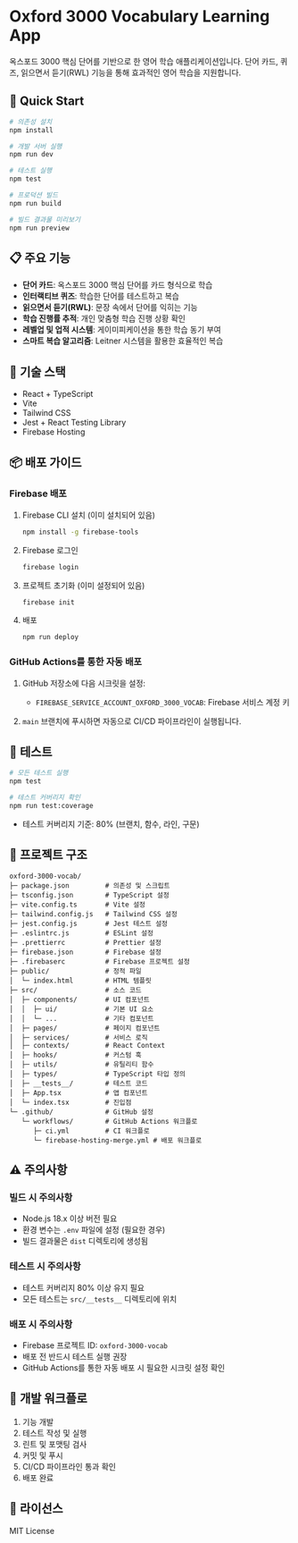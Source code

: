 # Oxford 3000 Vocabulary Learning App

옥스포드 3000 핵심 단어를 기반으로 한 영어 학습 애플리케이션입니다. 단어 카드, 퀴즈, 읽으면서 듣기(RWL) 기능을 통해 효과적인 영어 학습을 지원합니다.

## 🚀 Quick Start

```bash
# 의존성 설치
npm install

# 개발 서버 실행
npm run dev

# 테스트 실행
npm test

# 프로덕션 빌드
npm run build

# 빌드 결과물 미리보기
npm run preview
```

## 📋 주요 기능

- **단어 카드**: 옥스포드 3000 핵심 단어를 카드 형식으로 학습
- **인터랙티브 퀴즈**: 학습한 단어를 테스트하고 복습
- **읽으면서 듣기(RWL)**: 문장 속에서 단어를 익히는 기능
- **학습 진행률 추적**: 개인 맞춤형 학습 진행 상황 확인
- **레벨업 및 업적 시스템**: 게이미피케이션을 통한 학습 동기 부여
- **스마트 복습 알고리즘**: Leitner 시스템을 활용한 효율적인 복습

## 🔧 기술 스택

- React + TypeScript
- Vite
- Tailwind CSS
- Jest + React Testing Library
- Firebase Hosting

## 📦 배포 가이드

### Firebase 배포

1. Firebase CLI 설치 (이미 설치되어 있음)
   ```bash
   npm install -g firebase-tools
   ```

2. Firebase 로그인
   ```bash
   firebase login
   ```

3. 프로젝트 초기화 (이미 설정되어 있음)
   ```bash
   firebase init
   ```

4. 배포
   ```bash
   npm run deploy
   ```

### GitHub Actions를 통한 자동 배포

1. GitHub 저장소에 다음 시크릿을 설정:
   - `FIREBASE_SERVICE_ACCOUNT_OXFORD_3000_VOCAB`: Firebase 서비스 계정 키

2. `main` 브랜치에 푸시하면 자동으로 CI/CD 파이프라인이 실행됩니다.

## 🧪 테스트

```bash
# 모든 테스트 실행
npm test

# 테스트 커버리지 확인
npm run test:coverage
```

- 테스트 커버리지 기준: 80% (브랜치, 함수, 라인, 구문)

## 📁 프로젝트 구조

```
oxford-3000-vocab/
├─ package.json         # 의존성 및 스크립트
├─ tsconfig.json        # TypeScript 설정
├─ vite.config.ts       # Vite 설정
├─ tailwind.config.js   # Tailwind CSS 설정
├─ jest.config.js       # Jest 테스트 설정
├─ .eslintrc.js         # ESLint 설정
├─ .prettierrc          # Prettier 설정
├─ firebase.json        # Firebase 설정
├─ .firebaserc          # Firebase 프로젝트 설정
├─ public/              # 정적 파일
│  └─ index.html        # HTML 템플릿
├─ src/                 # 소스 코드
│  ├─ components/       # UI 컴포넌트
│  │  ├─ ui/            # 기본 UI 요소
│  │  └─ ...            # 기타 컴포넌트
│  ├─ pages/            # 페이지 컴포넌트
│  ├─ services/         # 서비스 로직
│  ├─ contexts/         # React Context
│  ├─ hooks/            # 커스텀 훅
│  ├─ utils/            # 유틸리티 함수
│  ├─ types/            # TypeScript 타입 정의
│  ├─ __tests__/        # 테스트 코드
│  ├─ App.tsx           # 앱 컴포넌트
│  └─ index.tsx         # 진입점
└─ .github/             # GitHub 설정
   └─ workflows/        # GitHub Actions 워크플로
      ├─ ci.yml         # CI 워크플로
      └─ firebase-hosting-merge.yml # 배포 워크플로
```

## ⚠️ 주의사항

### 빌드 시 주의사항
- Node.js 18.x 이상 버전 필요
- 환경 변수는 `.env` 파일에 설정 (필요한 경우)
- 빌드 결과물은 `dist` 디렉토리에 생성됨

### 테스트 시 주의사항
- 테스트 커버리지 80% 이상 유지 필요
- 모든 테스트는 `src/__tests__` 디렉토리에 위치

### 배포 시 주의사항
- Firebase 프로젝트 ID: `oxford-3000-vocab`
- 배포 전 반드시 테스트 실행 권장
- GitHub Actions를 통한 자동 배포 시 필요한 시크릿 설정 확인

## 🔄 개발 워크플로

1. 기능 개발
2. 테스트 작성 및 실행
3. 린트 및 포맷팅 검사
4. 커밋 및 푸시
5. CI/CD 파이프라인 통과 확인
6. 배포 완료

## 📝 라이선스

MIT License
